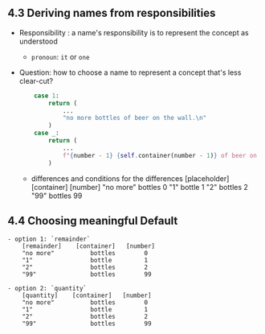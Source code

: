 ## 4.3 Deriving names from responsibilities

- Responsibility : a name's responsibility is to represent the concept as understood
    - `pronoun`: `it` or `one`

- Question: how to choose a name to represent a concept that's less clear-cut?
    ```python
        case 1:
            return (
                ...
                "no more bottles of beer on the wall.\n"
            )
        case _:
            return (
                ...
                f"{number - 1} {self.container(number - 1)} of beer on the wall.\n"
            )
    ```
    - differences and conditions for the differences
        [placeholder]    [container]   [number]
        "no more"          bottles        0
        "1"                bottle         1
        "2"                bottles        2
        "99"               bottles        99
        
## 4.4 Choosing meaningful Default
    - option 1: `remainder`
        [remainder]    [container]   [number]
        "no more"          bottles        0
        "1"                bottle         1
        "2"                bottles        2
        "99"               bottles        99

    - option 2: `quantity`
        [quantity]    [container]   [number]
        "no more"          bottles        0
        "1"                bottle         1
        "2"                bottles        2
        "99"               bottles        99